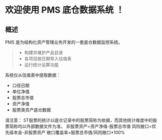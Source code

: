 # 欢迎使用 PMS 底仓数据系统 ！
## 概述
PMS 是为结构化资产管理业务开发的一套底仓数据监控系统。
> * 构建并维护产品目录
> * 各项目按日期导入估值表
> * 运行统计运算功能

系统仅从估值表中提取数据：
* 口径日期
* 单位净值
* 股票总市值
* 资产净值
* 股票类资产底仓数据

请注意：
ST股票的统计以底仓记录中的股票简称为依据，而其他统计维度中的股票简称均以外部数据文件为准。
非股票资产=资产净值-股票总市值
风险敞口=优先级本金-非股票资产
敞口覆盖率=股票总市值/风险敞口*100%
